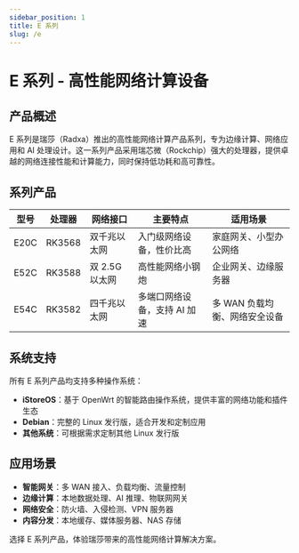 ```yaml
---
sidebar_position: 1
title: E 系列
slug: /e
---
```


# E 系列 - 高性能网络计算设备

## 产品概述

E 系列是瑞莎（Radxa）推出的高性能网络计算产品系列，专为边缘计算、网络应用和 AI 处理设计。这一系列产品采用瑞芯微（Rockchip）强大的处理器，提供卓越的网络连接性能和计算能力，同时保持低功耗和高可靠性。

## 系列产品

| 型号 | 处理器 | 网络接口       | 主要特点                     | 适用场景                      |
| ---- | ------ | -------------- | ---------------------------- | ----------------------------- |
| E20C | RK3568 | 双千兆以太网   | 入门级网络设备，性价比高     | 家庭网关、小型办公网络        |
| E52C | RK3588 | 双 2.5G 以太网 | 高性能网络小钢炮             | 企业网关、边缘服务器          |
| E54C | RK3582 | 四千兆以太网   | 多端口网络设备，支持 AI 加速 | 多 WAN 负载均衡、网络安全设备 |

## 系统支持

所有 E 系列产品均支持多种操作系统：

- **iStoreOS**：基于 OpenWrt 的智能路由操作系统，提供丰富的网络功能和插件生态
- **Debian**：完整的 Linux 发行版，适合开发和定制应用
- **其他系统**：可根据需求定制其他 Linux 发行版

## 应用场景

- **智能网关**：多 WAN 接入、负载均衡、流量控制
- **边缘计算**：本地数据处理、AI 推理、物联网网关
- **网络安全**：防火墙、入侵检测、VPN 服务器
- **内容分发**：本地缓存、媒体服务器、NAS 存储

选择 E 系列产品，体验瑞莎带来的高性能网络计算解决方案。
